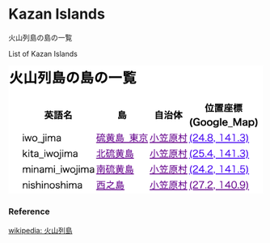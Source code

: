 Kazan Islands 
===============

火山列島の島の一覧

List of Kazan Islands 


![kazan islands](https://github.com/ohwada/World_Countries/blob/main/geoPandas/polygon_explode/tokyo/island_list/kazan_islands/screenshots/kazan_islands.png)

### Reference

[wikipedia: 火山列島](https://ja.wikipedia.org/wiki/%E7%81%AB%E5%B1%B1%E5%88%97%E5%B3%B6)

